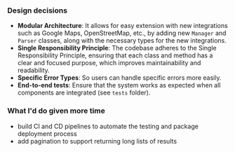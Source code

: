 ### Design decisions

- **Modular Architecture**: It allows for easy extension with new integrations such as Google Maps, OpenStreetMap, etc., by adding new `Manager` and `Parser` classes, along with the necessary types for the new integrations.
- **Single Responsibility Principle**: The codebase adheres to the Single Responsibility Principle, ensuring that each class and method has a clear and focused purpose, which improves maintainability and readability.
- **Specific Error Types**: So users can handle specific errors more easily.
- **End-to-end tests**: Ensure that the system works as expected when all components are integrated (see `tests` folder).

### What I'd do given more time

- build CI and CD pipelines to automate the testing and package deployment process
- add pagination to support returning long lists of results
